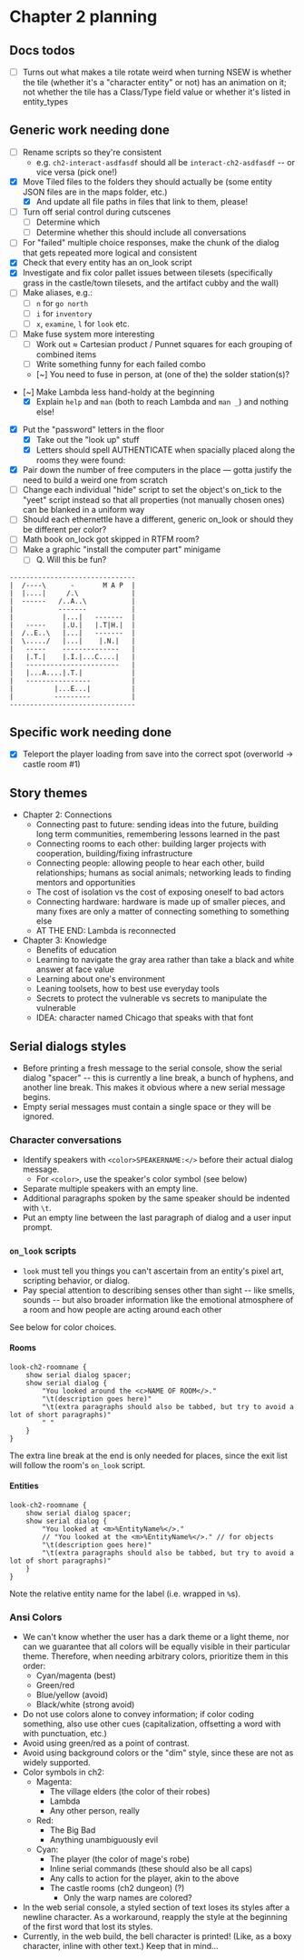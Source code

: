# Chapter 2 planning

## Docs todos

- [ ] Turns out what makes a tile rotate weird when turning NSEW is whether the tile (whether it's a "character entity" or not) has an animation on it; not whether the tile has a Class/Type field value or whether it's listed in entity_types

## Generic work needing done

- [ ] Rename scripts so they're consistent
	- e.g. `ch2-interact-asdfasdf` should all be `interact-ch2-asdfasdf` -- or vice versa (pick one!)
- [x] Move Tiled files to the folders they should actually be (some entity JSON files are in the maps folder, etc.)
	- [x] And update all file paths in files that link to them, please!
- [ ] Turn off serial control during cutscenes
	- [ ] Determine which
	- [ ] Determine whether this should include all conversations
- [ ] For "failed" multiple choice responses, make the chunk of the dialog that gets repeated more logical and consistent
- [x] Check that every entity has an on_look script
- [x] Investigate and fix color pallet issues between tilesets (specifically grass in the castle/town tilesets, and the artifact cubby and the wall)
- [ ] Make aliases, e.g.:
	- [ ] `n` for `go north`
	- [ ] `i` for `inventory`
	- [ ] `x`, `examine`, `l` for `look` etc.
- [ ] Make fuse system more interesting
	- [ ] Work out ≈ Cartesian product / Punnet squares for each grouping of combined items
	- [ ] Write something funny for each failed combo
	- [~] You need to fuse in person, at (one of the) the solder station(s)?
- [~] Make Lambda less hand-holdy at the beginning
	- [x] Explain `help` and `man` (both to reach Lambda and `man _`) and nothing else!
- [x] Put the "password" letters in the floor
	- [x] Take out the "look up" stuff
	- [x] Letters should spell AUTHENTICATE when spacially placed along the rooms they were found:
- [x] Pair down the number of free computers in the place — gotta justify the need to build a weird one from scratch
- [ ] Change each individual "hide" script to set the object's on_tick to the "yeet" script instead so that all properties (not manually chosen ones) can be blanked in a uniform way
- [ ] Should each ethernettle have a different, generic on_look or should they be different per color?
- [ ] Math book on_lock got skipped in RTFM room?
- [ ] Make a graphic "install the computer part" minigame
	- [ ] Q. Will this be fun?

```
-------------------------------
|  /----\      -       M A P  |
|  |....|     /.\             |
|  ------   /..A..\           |
|           -------           |
|            |...|   -------  |
|   -----    |.U.|   |.T|H.|  |
|  /..E..\   |...|   -------  |
|  \...../   |...|    |.N.|   |
|   -----    --------------   |
|   |.T.|    |.I.|...C....|   |
|   -----------------------   |
|   |...A....|.T.|            |
|   ----------------          |
|          |...E...|          |
|          ---------          |
-------------------------------
```

## Specific work needing done

- [x] Teleport the player loading from save into the correct spot (overworld -> castle room #1)

## Story themes

- Chapter 2: Connections
	- Connecting past to future: sending ideas into the future, building long term communities, remembering lessons learned in the past
	- Connecting rooms to each other: building larger projects with cooperation, building/fixing infrastructure
	- Connecting people: allowing people to hear each other, build relationships; humans as social animals; networking leads to finding mentors and opportunities
	- The cost of isolation vs the cost of exposing oneself to bad actors
	- Connecting hardware: hardware is made up of smaller pieces, and many fixes are only a matter of connecting something to something else
	- AT THE END: Lambda is reconnected
- Chapter 3: Knowledge
	- Benefits of education
	- Learning to navigate the gray area rather than take a black and white answer at face value
	- Learning about one's environment
	- Leaning toolsets, how to best use everyday tools
	- Secrets to protect the vulnerable vs secrets to manipulate the vulnerable
	- IDEA: character named Chicago that speaks with that font

## Serial dialogs styles

- Before printing a fresh message to the serial console, show the serial dialog "spacer" -- this is currently a line break, a bunch of hyphens, and another line break. This makes it obvious where a new serial message begins.
- Empty serial messages must contain a single space or they will be ignored.

### Character conversations

- Identify speakers with `<color>SPEAKERNAME:</>` before their actual dialog message.
	- For `<color>`, use the speaker's color symbol (see below)
- Separate multiple speakers with an empty line.
- Additional paragraphs spoken by the same speaker should be indented with `\t`.
- Put an empty line between the last paragraph of dialog and a user input prompt.

### `on_look` scripts

- `look` must tell you things you can't ascertain from an entity's pixel art, scripting behavior, or dialog.
- Pay special attention to describing senses other than sight -- like smells, sounds -- but also broader information like the emotional atmosphere of a room and how people are acting around each other

See below for color choices.

#### Rooms

```mgs
look-ch2-roomname {
	show serial dialog spacer;
	show serial dialog {
		"You looked around the <c>NAME OF ROOM</>."
		"\t(description goes here)"
		"\t(extra paragraphs should also be tabbed, but try to avoid a lot of short paragraphs)"
		" "
	}
}
```

The extra line break at the end is only needed for places, since the exit list will follow the room's `on_look` script.

#### Entities

```mgs
look-ch2-roomname {
	show serial dialog spacer;
	show serial dialog {
		"You looked at <m>%EntityName%</>."
		// "You looked at the <m>%EntityName%</>." // for objects
		"\t(description goes here)"
		"\t(extra paragraphs should also be tabbed, but try to avoid a lot of short paragraphs)"
	}
}
```

Note the relative entity name for the label (i.e. wrapped in `%`s).

### Ansi Colors

- We can't know whether the user has a dark theme or a light theme, nor can we guarantee that all colors will be equally visible in their particular theme. Therefore, when needing arbitrary colors, prioritize them in this order:
	- Cyan/magenta (best)
	- Green/red
	- Blue/yellow (avoid)
	- Black/white (strong avoid)
- Do not use colors alone to convey information; if color coding something, also use other cues (capitalization, offsetting a word with with punctuation, etc.)
- Avoid using green/red as a point of contrast.
- Avoid using background colors or the "dim" style, since these are not as widely supported.
- Color symbols in ch2:
	- Magenta:
		- The village elders (the color of their robes)
		- Lambda
		- Any other person, really
	- Red:
		- The Big Bad
		- Anything unambiguously evil
	- Cyan:
		- The player (the color of mage's robe)
		- Inline serial commands (these should also be all caps)
		- Any calls to action for the player, akin to the above
		- The castle rooms (ch2 dungeon) (?)
			- Only the warp names are colored?
- In the web serial console, a styled section of text loses its styles after a newline character. As a workaround, reapply the style at the beginning of the first word that lost its styles.
- Currently, in the web build, the bell character is printed! (Like, as a boxy character, inline with other text.) Keep that in mind...
